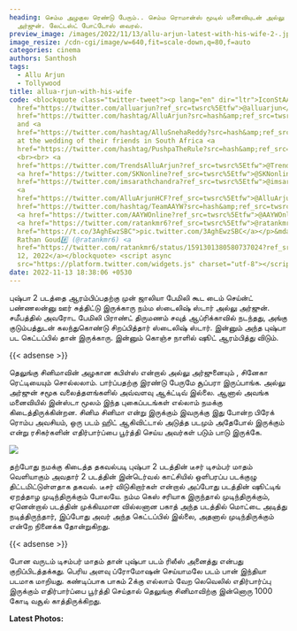 ```yaml
---
heading: செம்ம அழகுல ரெண்டு பேரும்.. செம்ம ரொமான்ஸ் மூடில் மனைவியுடன் அல்லு
  அர்ஜுன். லேட்டஸ்ட் போட்டோஸ் வைரல்.
preview_image: /images/2022/11/13/allu-arjun-latest-with-his-wife-2-.jpg
image_resize: /cdn-cgi/image/w=640,fit=scale-down,q=80,f=auto
categories: cinema
authors: Santhosh
tags:
  - Allu Arjun
  - Tollywood
title: allua-rjun-with-his-wife
code: <blockquote class="twitter-tweet"><p lang="en" dir="ltr">IconStAAr <a
  href="https://twitter.com/alluarjun?ref_src=twsrc%5Etfw">@alluarjun</a> <a
  href="https://twitter.com/hashtag/AlluArjun?src=hash&amp;ref_src=twsrc%5Etfw">#AlluArjun</a>
  and <a
  href="https://twitter.com/hashtag/AlluSnehaReddy?src=hash&amp;ref_src=twsrc%5Etfw">#AlluSnehaReddy</a>
  at the wedding of their friends in South Africa <a
  href="https://twitter.com/hashtag/PushpaTheRule?src=hash&amp;ref_src=twsrc%5Etfw">#PushpaTheRule</a>
  <br><br> <a
  href="https://twitter.com/TrendsAlluArjun?ref_src=twsrc%5Etfw">@TrendsAlluArjun</a>
  <a href="https://twitter.com/SKNonline?ref_src=twsrc%5Etfw">@SKNonline</a><a
  href="https://twitter.com/imsarathchandra?ref_src=twsrc%5Etfw">@imsarathchandra</a>
  <a
  href="https://twitter.com/AlluArjunHCF?ref_src=twsrc%5Etfw">@AlluArjunHCF</a><a
  href="https://twitter.com/hashtag/TeamAAYW?src=hash&amp;ref_src=twsrc%5Etfw">#TeamAAYW</a>
  <a href="https://twitter.com/AAYWOnline?ref_src=twsrc%5Etfw">@AAYWOnline</a>
  <a href="https://twitter.com/ratankmr6?ref_src=twsrc%5Etfw">@ratankmr6</a> <a
  href="https://t.co/3AghEwzSBC">pic.twitter.com/3AghEwzSBC</a></p>&mdash;
  Rathan Goud#️⃣ (@ratankmr6) <a
  href="https://twitter.com/ratankmr6/status/1591301380580737024?ref_src=twsrc%5Etfw">November
  12, 2022</a></blockquote> <script async
  src="https://platform.twitter.com/widgets.js" charset="utf-8"></script>
date: 2022-11-13 18:38:06 +0530
---
```

புஷ்பா 2 படத்தை ஆரம்பிப்பதற்கு முன் ஜாலியா பேமிலி கூட டைம் செய்ன்ட் பண்ணலன்னு ஊர் சுத்திட்டு இருக்காரு நம்ம ஸ்டைலிஷ் ஸ்டார் அல்லு அர்ஜுன். சமீபத்தில் அவரோட பேமிலி பிராண்ட் திருமணம் சவுத் ஆப்ரிக்காவில் நடந்தது, அங்கு குடும்பத்துடன் கலந்துகொண்டு சிறப்பித்தார் ஸ்டைலிஷ் ஸ்டார். இன்னும் அந்த புஷ்பா பட கெட்டப்பில் தான் இருக்காரு. இன்னும் கொஞ்ச நாளில் ஷூட் ஆரம்பித்து விடும்.

{{< adsense >}}

தெலுங்கு சினிமாவின் அழகான கபிள்ஸ் என்றால் அல்லு அர்ஜுனையும் , சினேகா ரெட்டியையும் சொல்லலாம். பார்ப்பதற்கு இரண்டு பேருமே சூப்பரா இருப்பாங்க. அல்லு அர்ஜுன் சமூக வலைத்தளங்களில் அவ்வளவு ஆக்ட்டிவ் இல்லை. ஆனால் அவங்க மனைவியில் இன்ஸ்டா மூலம் இந்த புகைப்படங்கள் எல்லாம் நமக்கு கிடைத்திருக்கின்றன. சினிம சினிமா என்று இருக்கும் இவருக்கு இது போன்ற பிரேக் ரொம்ப அவசியம், ஒரு படம் ஹிட் ஆகிவிட்டால் அடுத்த படமும் அதேபோல் இருக்கும் என்று ரசிகர்களின் எதிர்பார்ப்பை பூர்த்தி செய்ய அவர்கள் படும் பாடு இருக்கே.

![](/images/2022/11/13/allu-arjun-latest-with-his-wife-1-.jpg)

தற்போது நமக்கு கிடைத்த தகவல்படி புஷ்பா 2 படத்தின் டீசர் டிசம்பர் மாதம் வெளியாகும் அவதார் 2 படத்தின்  இன்டெர்வல் காட்சியில் ஒளிபரப்ப படக்குழு திட்டமிட்டுள்ளதாக தகவல். டீசர் விடுகிறார்கள் என்றால் அப்போது படத்தின் ஷூட்டிங் ஏறத்தாழ முடிந்திருக்கும் போலயே. நம்ம கெஸ் சரியாக இருந்தால் முடிந்திருக்கும், ஏனென்றால் படத்தின் முக்கியமான வில்லனான பகாத் அந்த படத்தில் மொட்டை அடித்து நடித்திருந்தார், இப்போது அவர் அந்த கெட்டப்பில் இல்லை, அதனால் முடிந்திருக்கும் என்றே நினைக்க தோன்றுகிறது.

{{< adsense >}}

போன வருடம் டிசம்பர் மாதம் தான் புஷ்பா படம் ரிலீஸ் அனைத்து என்பது குறிப்பிடத்தக்கது. பெரிய அளவு ப்ரோமோஷன் செய்யாமலே படம் பான் இந்தியா படமாக மாறியது. கண்டிப்பாக பாகம் 2க்கு எல்லாம் வேற லெவெலில் எதிர்பார்ப்பு இருக்கும் எதிர்பார்ப்பை பூர்த்தி செய்தால் தெலுங்கு சினிமாவிற்கு இன்னொரு 1000 கோடி வசூல் காத்திருக்கிறது.

**Latest Photos:**